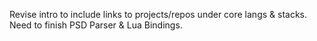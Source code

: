 Revise intro to include links to projects/repos under core langs & stacks. Need to finish PSD Parser & Lua Bindings.